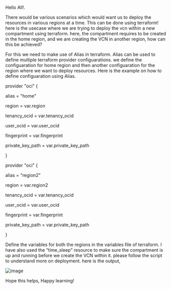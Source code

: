 Hello All!.

There would be various scenarios which would want us to deploy the resources in various regions at a time. This can be done using terraform!
here is the usecase where we are trying to deploy the vcn within a new compartment using terraform.
here, the compartment requires to be created in the home region, and we are creating the VCN in another region, how can this be achieved?

For this we need to make use of Alias in terraform.
Alias can be used to define multiple terraform provider configuarations. we define the configuaration for home region and then another configuaration for the region where we want to deploy resources.
Here is the example on how to define configuaration using Alias.

provider "oci" {
  
  alias            = "home"
  
  region           = var.region
  
  tenancy_ocid     = var.tenancy_ocid
  
  user_ocid        = var.user_ocid
  
  fingerprint      = var.fingerprint
  
  private_key_path = var.private_key_path

}

provider "oci" {

alias            = "region2"
  
  region           = var.region2
  
  tenancy_ocid     = var.tenancy_ocid
  
  user_ocid        = var.user_ocid
  
  fingerprint      = var.fingerprint
  
  private_key_path = var.private_key_path

}

Define the variables for both the regions in the variables file of terraform.
I have also used the “time_sleep” resource to make sure the compartment is up and running before we create the VCN within it.
 please follow the script to understand more on deployment.
here is the output,

![image](https://user-images.githubusercontent.com/26675416/133198045-c42d5b53-5517-43e8-96c1-5f0e745af815.png)


Hope this helps, Happy learning!
